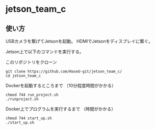# jetson_team_c

## 使い方

USBカメラを繋げてJetsonを起動。
HDMIでJetsonをディスプレイに繋ぐ。

Jetson上で以下のコマンドを実行する。

このリポジトリをクローン
```
git clone https://github.com/HaseU-git/jetson_team_c/
cd jetson_team_c
```

Dockerを起動するところまで
（10分程度時間がかかる）
```
chmod 744 run_project.sh
./runproject.sh
```

Docker上でプログラムを実行するまで
（時間がかかる）
```
chmod 744 start_up.sh
./start_up.sh
```

